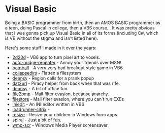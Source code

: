 # Visual Basic

Being a BASIC programmer from birth, then an AMOS BASIC programmer as a teen,
doing Pascal in college, then a VB6 course... It was pretty obvious that I
was gonna pick up Visual Basic in all of its forms (including C#, which is VB
without the stigma and isn't listed here).

Here's some stuff I made in it over the years:

* [2d23d](2d23d) - VB6 app to turn pixel art to voxels.
* [auto-nudge-repeater](auto-nudge-repeater) - Annoy your friends over MSN!
* [batnball](batnball) - A very very bad breakout style game in VB6
* [collapsedirs](collapsedirs) - Flatten a filesystem
* [deansy](deansy) - Region calls for a prank popup
* [dat2url](dat2url) - Piracy helper from back when that was rife.
* [deansy](deansy) - A bit of office fun.
* [file2bmp](file2bmp) - Mail filter evasion, because anarchy.
* [filestore](filestore) - Mail filter evasion, where you can't run EXEs
* [iniedit](iniedit) - An INI editor written in VB6
* [loadrunner-citrix](loadrunner-citrix) - 
* [resize](resize) - Resize your children in Windows form apps
* [spiral](spiral) - Just a bit of fun.
* [wmp-scr](wmp-scr) - Windows Media Player screensaver.
